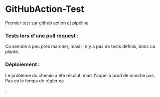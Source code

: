 # GitHubAction-Test
Premier test sur github action et pipeline

### Tests lors d'une pull request :
Ca semble à peu près marcher, masi il n'y a pas de tests définis, donc ca plante.

### Déploiement :
Le problème du chemin a été résolut, mais l'appel à prod de marche pas.
Pas eu le temps de régler ça

.
